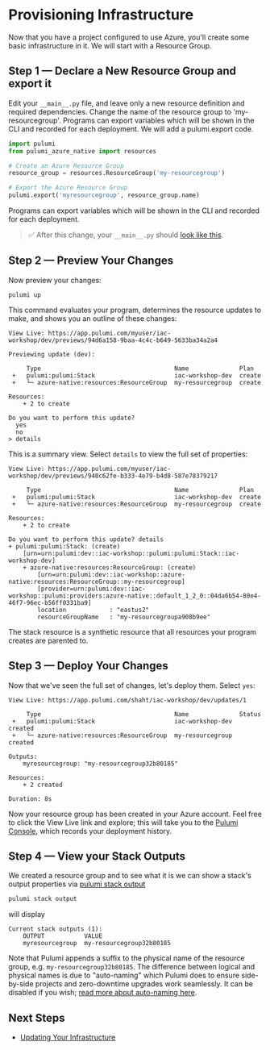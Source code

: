 # Provisioning Infrastructure

Now that you have a project configured to use Azure, you'll create some basic infrastructure in it. We will start with a Resource Group.

## Step 1 &mdash; Declare a New Resource Group and export it

Edit your `__main__.py` file, and leave only a new resource definition and required dependencies. Change the name of the resource group to 'my-resourcegroup'. Programs can export variables which will be shown in the CLI and recorded for each deployment.  We will add a pulumi.export code.

```python
import pulumi
from pulumi_azure_native import resources

# Create an Azure Resource Group
resource_group = resources.ResourceGroup('my-resourcegroup')

# Export the Azure Resource Group
pulumi.export('myresourcegroup', resource_group.name)
```

Programs can export variables which will be shown in the CLI and recorded for each deployment.


> :white_check_mark: After this change, your `__main__.py` should [look like this](./code/03-provisioning-infrastructure/step1.py).

## Step 2 &mdash; Preview Your Changes

Now preview your changes:

```
pulumi up
```

This command evaluates your program, determines the resource updates to make, and shows you an outline of these changes:

```
View Live: https://app.pulumi.com/myuser/iac-workshop/dev/previews/94d6a158-9baa-4c4c-b649-5633ba34a2a4

Previewing update (dev):

     Type                                     Name              Plan       
 +   pulumi:pulumi:Stack                      iac-workshop-dev  create     
 +   └─ azure-native:resources:ResourceGroup  my-resourcegroup  create   
 
Resources:
    + 2 to create

Do you want to perform this update?
  yes
  no
> details
```

This is a summary view. Select `details` to view the full set of properties:

```
View Live: https://app.pulumi.com/myuser/iac-workshop/dev/previews/948c62fe-b333-4e79-b4d8-587e78379217

     Type                                     Name              Plan       
 +   pulumi:pulumi:Stack                      iac-workshop-dev  create     
 +   └─ azure-native:resources:ResourceGroup  my-resourcegroup  create     
 
Resources:
    + 2 to create

Do you want to perform this update? details
+ pulumi:pulumi:Stack: (create)
    [urn=urn:pulumi:dev::iac-workshop::pulumi:pulumi:Stack::iac-workshop-dev]
    + azure-native:resources:ResourceGroup: (create)
        [urn=urn:pulumi:dev::iac-workshop::azure-native:resources:ResourceGroup::my-resourcegroup]
        [provider=urn:pulumi:dev::iac-workshop::pulumi:providers:azure-native::default_1_2_0::04da6b54-80e4-46f7-96ec-b56ff0331ba9]
        location            : "eastus2"
        resourceGroupName   : "my-resourcegroupa908b9ee"
```

The stack resource is a synthetic resource that all resources your program creates are parented to.

## Step 3 &mdash; Deploy Your Changes

Now that we've seen the full set of changes, let's deploy them. Select `yes`:

```
View Live: https://app.pulumi.com/shaht/iac-workshop/dev/updates/1

     Type                                     Name              Status      
 +   pulumi:pulumi:Stack                      iac-workshop-dev  created     
 +   └─ azure-native:resources:ResourceGroup  my-resourcegroup  created     
 
Outputs:
    myresourcegroup: "my-resourcegroup32b80185"

Resources:
    + 2 created

Duration: 8s

```

Now your resource group has been created in your Azure account. Feel free to click the View Live link and explore; this will take you to the [Pulumi Console](https://www.pulumi.com/docs/intro/console/), which records your deployment history.

## Step 4 &mdash; View your Stack Outputs

We created a resource group and to see what it is we can show a stack's output properties via [pulumi stack output](https://www.pulumi.com/docs/reference/cli/pulumi_stack_output/)

```bash
pulumi stack output
```

will display

```
Current stack outputs (1):
    OUTPUT           VALUE
    myresourcegroup  my-resourcegroup32b80185
```

Note that Pulumi appends a suffix to the physical name of the resource group, e.g. `my-resourcegroup32b80185`. The difference between logical and physical names is due to "auto-naming" which Pulumi does to ensure side-by-side projects and zero-downtime upgrades work seamlessly. It can be disabled if you wish; [read more about auto-naming here](https://www.pulumi.com/docs/intro/concepts/programming-model/#autonaming).

## Next Steps

* [Updating Your Infrastructure](./04-updating-your-infrastructure.md)
